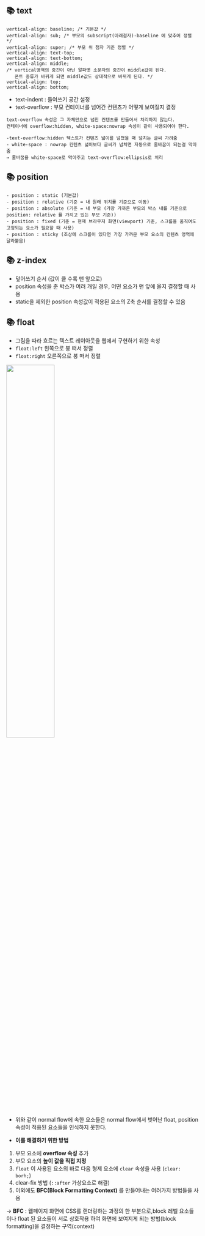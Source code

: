 ## 📚 text

```
vertical-align: baseline; /* 기본값 */
vertical-align: sub; /* 부모의 subscript(아래첨자)-baseline 에 맞추어 정렬 */
vertical-align: super; /* 부모 위 첨자 기준 정렬 */
vertical-align: text-top;
vertical-align: text-bottom;
vertical-align: middle; 
/* vertical영역의 중간이 아닌 알파벳 소문자의 중간이 middle값이 된다.
   폰트 종류가 바뀌게 되면 middle값도 상대적으로 바뀌게 된다. */
vertical-align: top;
vertical-align: bottom;
```

- text-indent : 들여쓰기 공간 설정
- text-overflow : 부모 컨테이너를 넘어간 컨텐츠가 어떻게 보여질지 결정

```
text-overflow 속성은 그 자체만으로 넘친 컨텐츠를 만들어서 처리하지 않는다. 
컨테이너에 overflow:hidden, white-space:nowrap 속성이 같이 사용되어야 한다.

-text-overflow:hidden 텍스트가 컨텐츠 넓이를 넘쳤을 때 넘치는 글씨 가려줌
- white-space : nowrap 컨텐츠 넓이보다 글씨가 넘치면 자동으로 줄바꿈이 되는걸 막아줌
→ 줄바꿈을 white-space로 막아주고 text-overflow:ellipsis로 처리
```

## 📚 position

```
- position : static (기본값)
- position : relative (기준 = 내 원래 위치를 기준으로 이동)
- position : absolute (기준 = 내 부모 (가장 가까운 부모의 박스 내를 기준으로 position: relative 를 가지고 있는 부모 기준))
- position : fixed (기준 = 현재 브라우저 화면(viewport) 기준, 스크롤을 움직여도 고정되는 요소가 필요할 때 사용)
- position : sticky (조상에 스크롤이 있다면 가장 가까운 부모 요소의 컨텐츠 영역에 달라붙음)
```
 
## 📚 z-index

- 덮어쓰기 순서 (값이 클 수록 맨 앞으로)
- position 속성을 준 박스가 여러 개일 경우, 어떤 요소가 맨 앞에 올지 결정할 때 사용
- static을 제외한 position 속성값이 적용된 요소의 Z축 순서를 결정할 수 있음


## 📚 float 

- 그림을 따라 흐르는 텍스트 레이아웃을 웹에서 구현하기 위한 속성
- ```float:left``` 왼쪽으로 붕 떠서 정렬
- ```float:right``` 오른쪽으로 붕 떠서 정렬
  
<image src="https://user-images.githubusercontent.com/112460430/190188224-a3501352-7bfb-402e-83b2-4425bfa33657.png" width="50%"> 

- 위와 같이 normal flow에 속한 요소들은 normal flow에서 벗어난 float, position 속성이 적용된 요소들을 인식하지 못한다.
   
- **이를 해결하기 위한 방법**
1. 부모 요소에 **overflow 속성** 추가
2. 부모 요소의 **높이 값을 직접 지정**
3. `float` 이 사용된 요소의 바로 다음 형제 요소에 `clear` 속성을 사용 (`clear: borh;`)
4. clear-fix 방법 (`::after` 가상요소로 해결)
5. 이외에도 **BFC(Block Formatting Context)** 를 만들어내는 여러가지 방법들을 사용
    
-> **BFC** : 웹페이지 화면에 CSS를 랜더링하는 과정의 한 부분으로,block 레벨 요소들이나 float 된 요소들이 서로 상호작용 하여 화면에 보여지게 되는 방법(block formatting)을 결정하는 구역(context)
